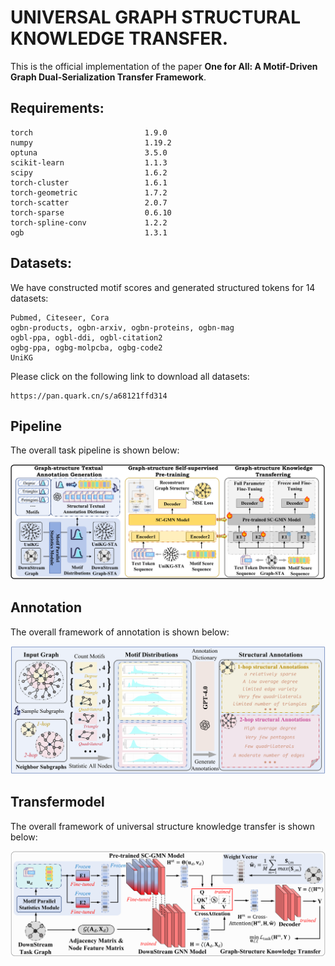 
# UNIVERSAL GRAPH STRUCTURAL KNOWLEDGE TRANSFER.

This is the official implementation of the paper **One for All: A Motif-Driven Graph Dual-Serialization Transfer Framework**.

## Requirements:

```
torch                         1.9.0
numpy                         1.19.2
optuna                        3.5.0
scikit-learn                  1.1.3
scipy                         1.6.2
torch-cluster                 1.6.1
torch-geometric               1.7.2
torch-scatter                 2.0.7
torch-sparse                  0.6.10
torch-spline-conv             1.2.2
ogb                           1.3.1

```

## Datasets:
We have constructed motif scores and generated structured tokens for 14 datasets: 
```
Pubmed, Citeseer, Cora
ogbn-products, ogbn-arxiv, ogbn-proteins, ogbn-mag
ogbl-ppa, ogbl-ddi, ogbl-citation2
ogbg-ppa, ogbg-molpcba, ogbg-code2
UniKG
```
Please click on the following link to download all datasets:
```
https://pan.quark.cn/s/a68121ffd314
```

## Pipeline
The overall task pipeline is shown below:

![Alt](./pipelinev4.png)


## Annotation
The overall framework of annotation is shown below:

![Alt](./annotationv2.png)

## Transfermodel
The overall framework of universal structure knowledge transfer is shown below:

![Alt](./transfermodelv3.png)

